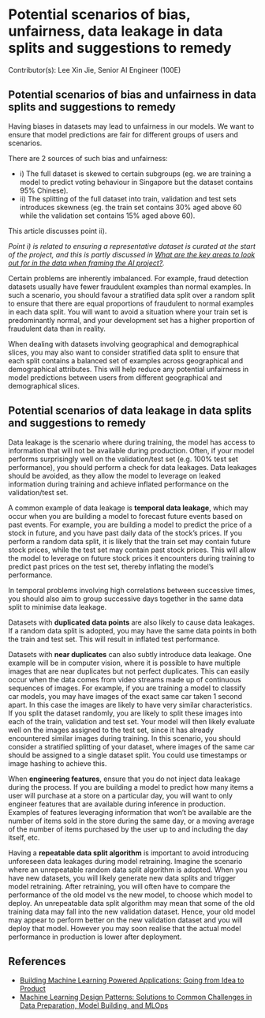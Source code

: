 # Potential scenarios of bias, unfairness, data leakage in data splits and suggestions to remedy

Contributor(s): Lee Xin Jie, Senior AI Engineer (100E)


## Potential scenarios of bias and unfairness in data splits and suggestions to remedy

Having biases in datasets may lead to unfairness in our models. We want to ensure that model predictions are fair for different groups of users and scenarios.

There are 2 sources of such bias and unfairness:
- i) The full dataset is skewed to certain subgroups (eg. we are training a model to predict voting behaviour in Singapore but the dataset contains 95% Chinese).
- ii) The splitting of the full dataset into train, validation and test sets introduces skewness (eg. the train set contains 30% aged above 60 while the validation set contains 15% aged above 60).

This article discusses point ii).

*Point i) is related to ensuring a representative dataset is curated at the start of the project, and this is partly discussed in [What are the key areas to look out for in the data when framing the AI project?](../1-pre-project-phase/key_areas_in_data.md).*

Certain problems are inherently imbalanced. For example, fraud detection datasets usually have fewer fraudulent examples than normal examples. In such a scenario, you should favour a stratified data split over a random split to ensure that there are equal proportions of fraudulent to normal examples in each data split. You will want to avoid a situation where your train set is predominantly normal, and your development set has a higher proportion of fraudulent data than in reality.

When dealing with datasets involving geographical and demographical slices, you may also want to consider stratified data split to ensure that each split contains a balanced set of examples across geographical and demographical attributes. This will help reduce any potential unfairness in model predictions between users from different geographical and demographical slices.


## Potential scenarios of data leakage in data splits and suggestions to remedy

Data leakage is the scenario where during training, the model has access to information that will not be available during production. Often, if your model performs surprisingly well on the validation/test set (e.g. 100% test set performance), you should perform a check for data leakages. Data leakages should be avoided, as they allow the model to leverage on leaked information during training and achieve inflated performance on the validation/test set.

A common example of data leakage is **temporal data leakage**, which may occur when you are building a model to forecast future events based on past events. For example, you are building a model to predict the price of a stock in future, and you have past daily data of the stock’s prices. If you perform a random data split, it is likely that the train set may contain future stock prices, while the test set may contain past stock prices. This will allow the model to leverage on future stock prices it encounters during training to predict past prices on the test set, thereby inflating the model’s performance. 

In temporal problems involving high correlations between successive times, you should also aim to group successive days together in the same data split to minimise data leakage.

Datasets with **duplicated data points** are also likely to cause data leakages. If a random data split is adopted, you may have the same data points in both the train and test set. This will result in inflated test performance.

Datasets with **near duplicates** can also subtly introduce data leakage. One example will be in computer vision, where it is possible to have multiple images that are near duplicates but not perfect duplicates. This can easily occur when the data comes from video streams made up of continuous sequences of images. For example, if you are training a model to classify car models, you may have images of the exact same car taken 1 second apart. In this case the images are likely to have very similar characteristics. If you split the dataset randomly, you are likely to split these images into each of the train, validation and test set. Your model will then likely evaluate well on the images assigned to the test set, since it has already encountered similar images during training. In this scenario, you should consider a stratified splitting of your dataset, where images of the same car should be assigned to a single dataset split. You could use timestamps or image hashing to achieve this.

When **engineering features**, ensure that you do not inject data leakage during the process. If you are building a model to predict how many items a user will purchase at a store on a particular day, you will want to only engineer features that are available during inference in production. Examples of features leveraging information that won’t be available are the number of items sold in the store during the same day, or a moving average of the number of items purchased by the user up to and including the day itself, etc.

Having a **repeatable data split algorithm** is important to avoid introducing unforeseen data leakages during model retraining. Imagine the scenario where an unrepeatable random data split algorithm is adopted. When you have new datasets, you will likely generate new data splits and trigger model retraining. After retraining, you will often have to compare the performance of the old model vs the new model, to choose which model to deploy. An unrepeatable data split algorithm may mean that some of the old training data may fall into the new validation dataset. Hence, your old model may appear to perform better on the new validation dataset and you will deploy that model. However you may soon realise that the actual model performance in production is lower after deployment.


## References

- [Building Machine Learning Powered Applications: Going from Idea to Product](https://www.oreilly.com/library/view/building-machine-learning/9781492045106/)
- [Machine Learning Design Patterns: Solutions to Common Challenges in Data Preparation, Model Building, and MLOps](https://www.oreilly.com/library/view/machine-learning-design/9781098115777/)